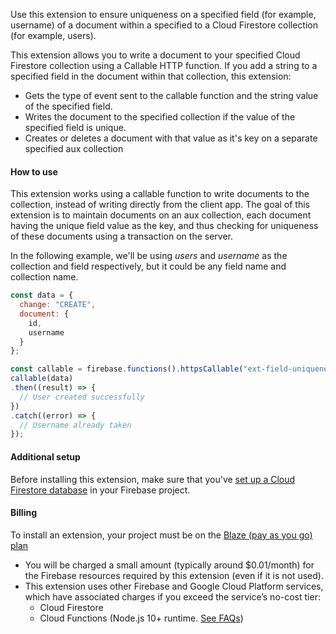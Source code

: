 Use this extension to ensure uniqueness on a specified field (for example, username) of a document within a specified to a Cloud Firestore collection (for example, users).

This extension allows you to write a document to your specified Cloud Firestore collection using a Callable HTTP function. If you add a string to a specified field in the document within that collection, this extension:

- Gets the type of event sent to the callable function and the string value of the specified field.
- Writes the document to the specified collection if the value of the specified field is unique.
- Creates or deletes a document with that value as it's key on a separate specified aux collection

#### How to use

This extension works using a callable function to write documents to the collection, instead of writing directly from the client app. The goal of this extension is to maintain documents on an aux collection, each document having the unique field value as the key, and thus checking for uniqueness of these documents using a transaction on the server.

In the following example, we'll be using _users_ and _username_ as the collection and field respectively, but it could be any field name and collection name.

```js
const data = {
  change: "CREATE",
  document: {
    id,
    username
  }
};

const callable = firebase.functions().httpsCallable("ext-field-uniqueness-http-fieldUniqueness");
callable(data)
.then((result) => {
  // User created successfully
})
.catch((error) => {
  // Username already taken
});
```

#### Additional setup

Before installing this extension, make sure that you've [set up a Cloud Firestore database](https://firebase.google.com/docs/firestore/quickstart) in your Firebase project.

#### Billing
To install an extension, your project must be on the [Blaze (pay as you go) plan](https://firebase.google.com/pricing)

- You will be charged a small amount (typically around $0.01/month) for the Firebase resources required by this extension (even if it is not used).
- This extension uses other Firebase and Google Cloud Platform services, which have associated charges if you exceed the service’s no-cost tier:
  - Cloud Firestore
  - Cloud Functions (Node.js 10+ runtime. [See FAQs](https://firebase.google.com/support/faq#extensions-pricing))